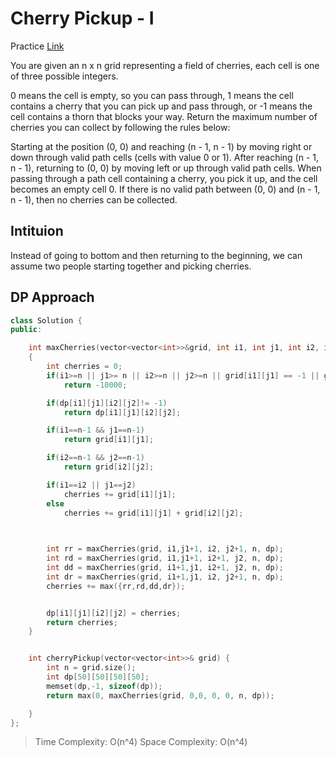 # Cherry Pickup - I

Practice [Link](https://leetcode.com/problems/cherry-pickup/description/)


You are given an n x n grid representing a field of cherries, each cell is one of three possible integers.

0 means the cell is empty, so you can pass through,
1 means the cell contains a cherry that you can pick up and pass through, or
-1 means the cell contains a thorn that blocks your way.
Return the maximum number of cherries you can collect by following the rules below:

Starting at the position (0, 0) and reaching (n - 1, n - 1) by moving right or down through valid path cells (cells with value 0 or 1).
After reaching (n - 1, n - 1), returning to (0, 0) by moving left or up through valid path cells.
When passing through a path cell containing a cherry, you pick it up, and the cell becomes an empty cell 0.
If there is no valid path between (0, 0) and (n - 1, n - 1), then no cherries can be collected.


## Intituion

Instead of going to bottom and then returning to the beginning, we can assume two people starting together and picking cherries.

## DP Approach

```cpp
class Solution {
public:

    int maxCherries(vector<vector<int>>&grid, int i1, int j1, int i2, int j2, int n, int dp[50][50][50][50])
    {
        int cherries = 0;
        if(i1>=n || j1>= n || i2>=n || j2>=n || grid[i1][j1] == -1 || grid[i2][j2]==-1)
            return -10000; 

        if(dp[i1][j1][i2][j2]!= -1)
            return dp[i1][j1][i2][j2];

        if(i1==n-1 && j1==n-1)
            return grid[i1][j1];

        if(i2==n-1 && j2==n-1)
            return grid[i2][j2];

        if(i1==i2 || j1==j2)
            cherries += grid[i1][j1];
        else
            cherries += grid[i1][j1] + grid[i2][j2];


        
        int rr = maxCherries(grid, i1,j1+1, i2, j2+1, n, dp);
        int rd = maxCherries(grid, i1,j1+1, i2+1, j2, n, dp);
        int dd = maxCherries(grid, i1+1,j1, i2+1, j2, n, dp);
        int dr = maxCherries(grid, i1+1,j1, i2, j2+1, n, dp);
        cherries += max({rr,rd,dd,dr});


        dp[i1][j1][i2][j2] = cherries;
        return cherries;
    }


    int cherryPickup(vector<vector<int>>& grid) {
        int n = grid.size();
        int dp[50][50][50][50];
        memset(dp,-1, sizeof(dp));
        return max(0, maxCherries(grid, 0,0, 0, 0, n, dp));

    }
};
```

> Time Complexity: O(n^4)
> Space Complexity: O(n^4)